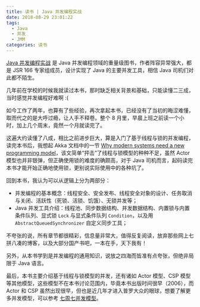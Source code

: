 ```yaml
---
title: 读书 | Java 并发编程实战
date: 2018-08-29 23:01:22
tags:
  - Java
  - 并发
  - JMM
categories: 读书
---
```


[Java 并发编程实战](https://book.douban.com/subject/10484692/) 是 Java 并发编程领域的重量级图书，作者阵容异常强大，都是 JSR 166 专家组成员，设计实现了 Java 的主要并发工具，相信 Java 司机们对此都不陌生。

几年前在学校的时候我就读过本书，那时缺乏相关背景和基础，只能读懂二三成，当时感觉并发编程好难啊 :(

如今工作了两年，也算有了些经验，再次拿起本书，已经没有了当初的晦涩难懂，取而代之的是大呼过瘾，让人手不释卷。整个 8 月里，早晨上班之前读一个小时，加上几个周末，竟然一个月就读完了。

<!-- more -->

这遍大约读懂了八成，相比之前进步巨大，算是入门了基于线程与锁的并发编程，读完本书后，我想起 Akka 文档中的一节 [Why modern systems need a new programming model](https://doc.akka.io/docs/akka/current/guide/actors-motivation.html)，该文简单“抨击”了线程与锁模型的种种不足，虽然 Actor 模型也并非银弹，但正确使用锁的难度的确颇高，对于 Java 司机而言，起码读完本书才能开始正确地使用锁，更别说实际使用中的各种坑了。

回到本书，我认为可以从逻辑上分为两部分：

* 并发编程的基本概念：线程安全、安全发布、线程安全对象的设计、任务取消与关闭、活跃性（死锁、活锁、饥饿）、无锁并发等；
* Java 并发工具介绍：线程池、同步数据结构、并发数据结构、内置锁与内置条件队列、显式锁 `Lock` 与显式条件队列 `Condition`，以及用 `AbstractQueuedSynchronizer` 自定义同步工具；

不夸张的说，所有章节都很精彩，信息量非常大，值得反复阅读，放弃那些网上七拼八凑的博客，以及大部分国产书吧，一本在手，天下我有！

另外，从本书学到是并发编程的通用知识，说放之四海而皆准有点夸张，但绝非局限于 Java 语言。

最后，本书主要介绍基于线程与锁模型的并发，还有诸如 Actor 模型、CSP 模型等其他模型，这些模型不在本书讨论范围内，毕竟本书出版时间很早（2006），而 Actor 和 CSP 虽然出现很早，但也是近几年才进入普罗大众的眼球，想要了解更多并发模型，可以参考 [七周七并发模型](https://book.douban.com/subject/26337939/)。
